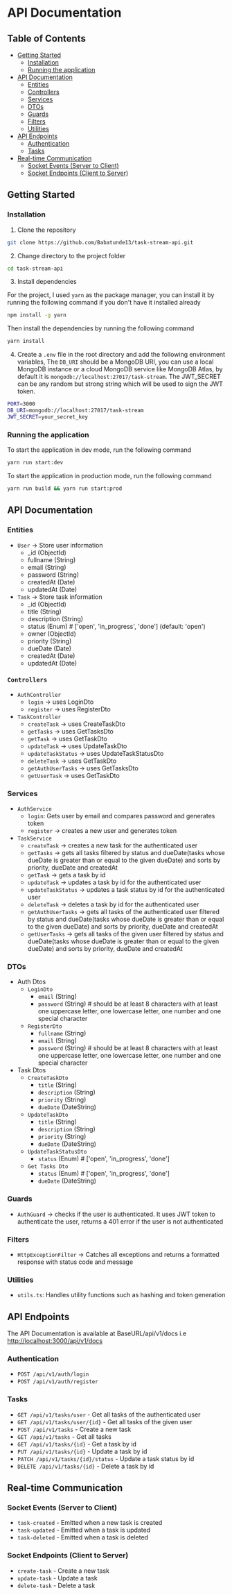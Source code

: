 # API Documentation

## Table of Contents
- [Getting Started](#getting-started)
  - [Installation](#installation)
  - [Running the application](#running-the-application)
- [API Documentation](#api-documentation)
    - [Entities](#entities)
    - [Controllers](#controllers)
    - [Services](#services)
    - [DTOs](#dtos)
    - [Guards](#guards)
    - [Filters](#filters)
    - [Utilities](#utilities)
- [API Endpoints](#api-endpoints)
  - [Authentication](#authentication)
  - [Tasks](#tasks)
- [Real-time Communication](#real-time-communication)
  - [Socket Events (Server to Client)](#socket-events-server-to-client)
  - [Socket Endpoints (Client to Server)](#socket-endpoints-client-to-server)

## Getting Started
### Installation
1. Clone the repository
```bash
git clone https://github.com/Babatunde13/task-stream-api.git
```

2. Change directory to the project folder
```bash
cd task-stream-api
```

3. Install dependencies

For the project, I used `yarn` as the package manager, you can install it by running the following command if you don't have it installed already

```bash
npm install -g yarn
```

Then install the dependencies by running the following command
```bash
yarn install
```

4. Create a `.env` file in the root directory and add the following environment variables, 
The `DB_URI` should be a MongoDB URI, you can use a local MongoDB instance or a cloud MongoDB service like MongoDB Atlas, by default it is `mongodb://localhost:27017/task-stream`. The JWT_SECRET can be any random but strong string which will be used to sign the JWT token.

```bash
PORT=3000
DB_URI=mongodb://localhost:27017/task-stream
JWT_SECRET=your_secret_key
```

### Running the application
To start the application in dev mode, run the following command

```bash
yarn run start:dev
```

To start the application in production mode, run the following command

```bash
yarn run build && yarn run start:prod
```

## API Documentation
### Entities
- `User` -> Store user information
    - _id (ObjectId)
    - fullname (String)
    - email (String)
    - password (String)
    - createdAt (Date)
    - updatedAt (Date)
- `Task` -> Store task information
    - _id (ObjectId)
    - title (String)
    - description (String)
    - status (Enum) # ['open', 'in_progress', 'done'] (default: 'open')
    - owner (ObjectId)
    - priority (String)
    - dueDate (Date)
    - createdAt (Date)
    - updatedAt (Date)

### `Controllers`
- `AuthController`
    - `login` -> uses LoginDto
    - `register` -> uses RegisterDto
- `TaskController`
    - `createTask` -> uses CreateTaskDto
    - `getTasks` -> uses GetTasksDto
    - `getTask` -> uses GetTaskDto
    - `updateTask` -> uses UpdateTaskDto
    - `updateTaskStatus` -> uses UpdateTaskStatusDto
    - `deleteTask` -> uses GetTaskDto
    - `getAuthUserTasks` -> uses GetTasksDto
    - `getUserTask` -> uses GetTaskDto

### Services
- `AuthService`
    - `login`: Gets user by email and compares password and generates token
    - `register` -> creates a new user and generates token
- `TaskService`
    - `createTask` -> creates a new task for the authenticated user
    - `getTasks` -> gets all tasks filtered by status and dueDate(tasks whose dueDate is greater than or equal to the given dueDate) and sorts by priority, dueDate and createdAt
    - `getTask` -> gets a task by id
    - `updateTask` -> updates a task by id for the authenticated user
    - `updateTaskStatus` -> updates a task status by id for the authenticated user
    - `deleteTask` -> deletes a task by id for the authenticated user
    - `getAuthUserTasks` -> gets all tasks of the authenticated user filtered by status and dueDate(tasks whose dueDate is greater than or equal to the given dueDate) and sorts by priority, dueDate and createdAt
    - `getUserTasks` -> gets all tasks of the given user filtered by status and dueDate(tasks whose dueDate is greater than or equal to the given dueDate) and sorts by priority, dueDate and createdAt

### DTOs
- Auth Dtos
    - `LoginDto`
        - `email` (String)
        - `password` (String) # should be at least 8 characters with at least one uppercase letter, one lowercase letter, one number and one special character
    - `RegisterDto`
        - `fullname` (String)
        - `email` (String)
        - `password` (String) # should be at least 8 characters with at least one uppercase letter, one lowercase letter, one number and one special character
- Task Dtos
    - `CreateTaskDto`
        - `title` (String)
        - `description` (String)
        - `priority` (String)
        - `dueDate` (DateString)
    - `UpdateTaskDto`
        - `title` (String)
        - `description` (String)
        - `priority` (String)
        - `dueDate` (DateString)
    - `UpdateTaskStatusDto`
        - `status` (Enum) # ['open', 'in_progress', 'done']
    - `Get Tasks Dto`
        - `status` (Enum) # ['open', 'in_progress', 'done']
        - `dueDate` (DateString)

### Guards
- `AuthGuard` -> checks if the user is authenticated. It uses JWT token to authenticate the user, returns a 401 error if the user is not authenticated

### Filters
- `HttpExceptionFilter` -> Catches all exceptions and returns a formatted response with status code and message

### Utilities
- `utils.ts`: Handles utility functions such as hashing and token generation

## API Endpoints
The API Documentation is available at BaseURL/api/v1/docs i.e [http://localhost:3000/api/v1/docs](http://localhost:3000/api/v1/docs)
### Authentication
- `POST /api/v1/auth/login`
- `POST /api/v1/auth/register`

### Tasks
- `GET /api/v1/tasks/user` - Get all tasks of the authenticated user
- `GET /api/v1/tasks/user/{id}` - Get all tasks of the given user
- `POST /api/v1/tasks` - Create a new task
- `GET /api/v1/tasks` - Get all tasks
- `GET /api/v1/tasks/{id}` - Get a task by id
- `PUT /api/v1/tasks/{id}` - Update a task by id
- `PATCH /api/v1/tasks/{id}/status` - Update a task status by id
- `DELETE /api/v1/tasks/{id}` - Delete a task by id

## Real-time Communication
### Socket Events (Server to Client)
- `task-created` - Emitted when a new task is created
- `task-updated` - Emitted when a task is updated
- `task-deleted` - Emitted when a task is deleted

### Socket Endpoints (Client to Server)
- `create-task` - Create a new task
- `update-task` - Update a task
- `delete-task` - Delete a task

